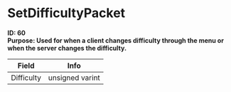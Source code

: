# SetDifficultyPacket

**ID: 60**  
**Purpose: Used for when a client changes difficulty through the menu or when the server changes the difficulty.**  

<table><thead><tr><th>Field</th><th>Info</th></tr></thead><tbody>
<tr><td>Difficulty</td><td>unsigned varint</td></tr>
</tbody></table>